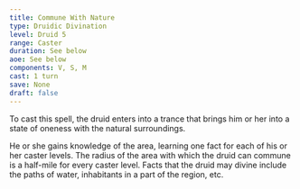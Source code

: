 ```yaml
---
title: Commune With Nature
type: Druidic Divination
level: Druid 5
range: Caster
duration: See below
aoe: See below
components: V, S, M
cast: 1 turn
save: None
draft: false
---
```


To cast this spell, the druid enters into a trance that brings him or her into a state of oneness with the natural surroundings.

He or she gains knowledge of the area, learning one fact for each of his or her caster levels. The radius of the area with which the druid can commune is a half-mile for every caster level. Facts that the druid may divine include the paths of water, inhabitants in a part of the region, etc.
